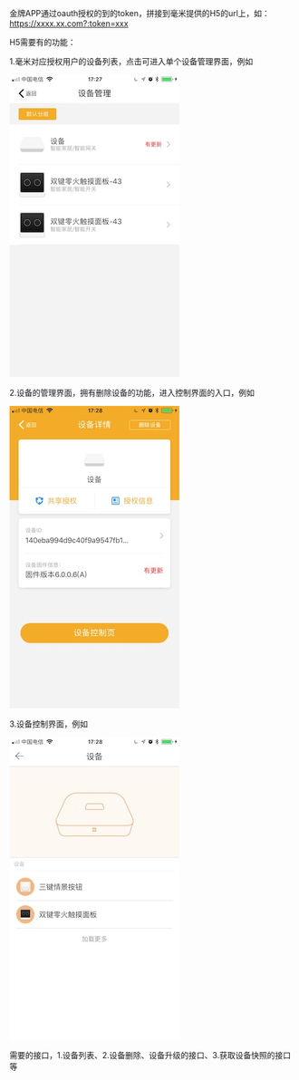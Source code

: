 金牌APP通过oauth授权的到的token，拼接到毫米提供的H5的url上，如：https://xxxx.xx.com?:token=xxx

H5需要有的功能：

1.毫米对应授权用户的设备列表，点击可进入单个设备管理界面，例如

![image](https://github.com/ywb1314/MyTool/blob/master/IMG_1235.jpg)

2.设备的管理界面，拥有删除设备的功能，进入控制界面的入口，例如

![image](https://github.com/ywb1314/MyTool/blob/master/IMG_1236.jpg)

3.设备控制界面，例如

![image](https://github.com/ywb1314/MyTool/blob/master/IMG_1237.jpg)

需要的接口，1.设备列表、2.设备删除、设备升级的接口、3.获取设备快照的接口等